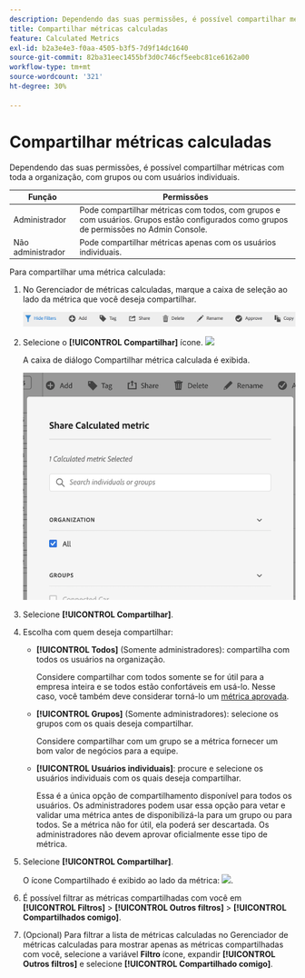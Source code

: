 ```yaml
---
description: Dependendo das suas permissões, é possível compartilhar métricas com toda a organização, com grupos ou com usuários individuais.
title: Compartilhar métricas calculadas
feature: Calculated Metrics
exl-id: b2a3e4e3-f0aa-4505-b3f5-7d9f14dc1640
source-git-commit: 82ba31eec1455bf3d0c746cf5eebc81ce6162a00
workflow-type: tm+mt
source-wordcount: '321'
ht-degree: 30%

---
```


# Compartilhar métricas calculadas

Dependendo das suas permissões, é possível compartilhar métricas com toda a organização, com grupos ou com usuários individuais.

| Função | Permissões |
|---|---|
| Administrador | Pode compartilhar métricas com todos, com grupos e com usuários. Grupos estão configurados como grupos de permissões no Admin Console. |
| Não administrador | Pode compartilhar métricas apenas com os usuários individuais. |

Para compartilhar uma métrica calculada:

1. No Gerenciador de métricas calculadas, marque a caixa de seleção ao lado da métrica que você deseja compartilhar.

   ![](assets/cm_task_bar.png)

1. Selecione o **[!UICONTROL Compartilhar]** ícone. ![](https://spectrum.adobe.com/static/icons/workflow_18/Smock_Share_18_N.svg)

   A caixa de diálogo Compartilhar métrica calculada é exibida.

   ![](assets/cm_share.png)

1. Selecione **[!UICONTROL Compartilhar]**.

1. Escolha com quem deseja compartilhar:

   * **[!UICONTROL Todos]** (Somente administradores): compartilha com todos os usuários na organização.

      Considere compartilhar com todos somente se for útil para a empresa inteira e se todos estão confortáveis em usá-lo. Nesse caso, você também deve considerar torná-lo um [métrica aprovada](/help/components/calc-metrics/cm-workflow/cm-approving.md).

   * **[!UICONTROL Grupos]** (Somente administradores): selecione os grupos com os quais deseja compartilhar.

      Considere compartilhar com um grupo se a métrica fornecer um bom valor de negócios para a equipe.

   * **[!UICONTROL Usuários individuais]**: procure e selecione os usuários individuais com os quais deseja compartilhar.

      Essa é a única opção de compartilhamento disponível para todos os usuários. Os administradores podem usar essa opção para vetar e validar uma métrica antes de disponibilizá-la para um grupo ou para todos. Se a métrica não for útil, ela poderá ser descartada. Os administradores não devem aprovar oficialmente esse tipo de métrica.

1. Selecione **[!UICONTROL Compartilhar]**.

   O ícone Compartilhado é exibido ao lado da métrica: ![](https://spectrum.adobe.com/static/icons/workflow_18/Smock_Share_18_N.svg).

1. É possível filtrar as métricas compartilhadas com você em **[!UICONTROL Filtros]** > **[!UICONTROL Outros filtros]** > **[!UICONTROL Compartilhados comigo]**.

1. (Opcional) Para filtrar a lista de métricas calculadas no Gerenciador de métricas calculadas para mostrar apenas as métricas compartilhadas com você, selecione a variável **Filtro** ícone, expandir **[!UICONTROL Outros filtros]** e selecione **[!UICONTROL Compartilhado comigo]**.
